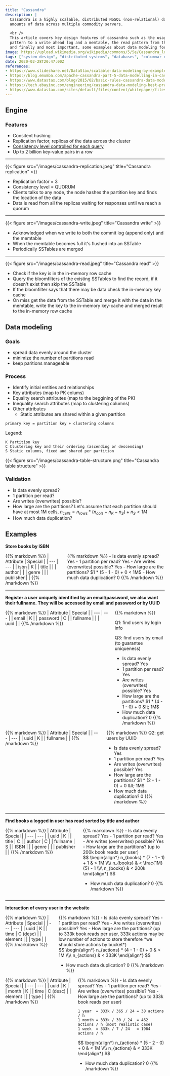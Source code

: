 ```yaml
---
title: "Cassandra"
description: |
  Cassandra is a highly scalable, distributed NoSQL (non-relational) database management system designed for handling large 
  amounts of data across multiple commodity servers.

  <br />
  This article covers key design features of cassandra such as the usage of consistent hashing, the write
  pattern to a write ahead log and a memtable, the read pattern from the memtable and from sstables,
  and finally and most important, some examples about data modeling for different types of queries.
image: https://upload.wikimedia.org/wikipedia/commons/5/5e/Cassandra_logo.svg
tags: ["system design", "distributed systems", "databases", "columnar datastore", "memtable", "sstable", "quorum", "data modeling"]
date: 2020-02-28T20:47:00Z
references:
- https://www.slideshare.net/DataStax/scalable-data-modeling-by-example-carlos-alonso-job-and-talent-cassandra-summit-2016
- https://blog.emumba.com/apache-cassandra-part-5-data-modelling-in-cassandra-9e81a58f4ada
- https://www.datastax.com/blog/2015/02/basic-rules-cassandra-data-modeling
- https://tech.ebayinc.com/engineering/cassandra-data-modeling-best-practices-part-1/
- https://www.datastax.com/sites/default/files/content/whitepaper/files/2019-10/CM2019236%20-%20Data%20Modeling%20in%20Apache%20Cassandra%20%E2%84%A2%20White%20Paper-4.pdf
---
```


<style>
img {
  max-width: 50%;
}

@media screen and (max-width: 960px) {
  img {
    max-width: 100%;
  }
}
</style>

## Engine

### Features

- Consitent hashing
- Replication factor, replicas of the data across the cluster
- [Consistency level controlled for each query](https://docs.datastax.com/en/archived/cassandra/3.0/cassandra/dml/dmlConfigConsistency.html)
- Up to 2 billion key-value pairs in a row

<hr />

{{< figure src="/images/cassandra-replication.jpeg" title="Cassandra replication" >}}

- Replication factor = 3
- Consistency level = QUORUM
- Clients talks to any node, the node hashes the partition key and finds the location of the data
- Data is read from all the replicas waiting for responses until we reach a quorum

<hr />

{{< figure src="/images/cassandra-write.jpeg" title="Cassandra write" >}}

- Acknowledged when we write to both the commit log (append only) and the memtable
- When the memtable becomes full it's flushed into an SSTable
- Periodically SSTables are merged

<hr />

{{< figure src="/images/cassandra-read.jpeg" title="Cassandra read" >}}

- Check if the key is in the in-memory row cache
- Query the bloomfilters of the existing SSTables to find the record, if it doesn't exist then skip the SSTable
- If the bloomfilter says that there may be data check the in-memory key cache
- On miss get the data from the SSTable and merge it with the data in the memtable, write the key to the in-memory key-cache and merged result to the in-memory row cache

## Data modeling

### Goals

- spread data evenly around the cluster
- minimize the number of partitions read
- keep paritions manageable

### Process

- Identify initial entities and relationships
- Key attributes (map to PK colums)
- Equality search attributes (map to the beggining of the PK)
- Inequality search attributes (map to clustering columns)
- Other attributes
  - Static attributes are shared within a given partition

```text
primary key = partition key + clustering columns
```

Legend:

```text
K Partition key
C Clustering key and their ordering (ascending or descending)
S Static columns, fixed and shared per partition
```

{{< figure src="/images/cassandra-table-structure.png" title="Cassandra table structure" >}}

### Validation

- Is data evenly spread?
- 1 partition per read?
- Are writes (overwrites) possible?
- How large are the partitions? Let's assume that each partition should have at most 1M cells,
 $n_{cells} = n_{rows} * (n_{cols} - n_{K} - n_{S}) + n_{S} < 1M$
- How much data duplication?

## Examples

**Store books by ISBN**

<div class="columns">
  <div class="column is-size-6 is-bordered">
  {{% markdown %}}
  | Attribute | Special |
  | ---       | ---     |
  | isbn      | K       |
  | title     | |
  | author    | |
  | genre     | |
  | publisher | |
  {{% /markdown %}}
  </div>
  <div class="column is-three-quarters">
{{% markdown %}}
- Is data evenly spread? Yes
- 1 partition per read? Yes
- Are writes (overwrites) possible? Yes
- How large are the partitions? $1 * (5 - 1 - 0) + 0 &lt; 1M$
- How much data duplication? 0
{{% /markdown %}}
  </div>
</div>

<hr />

**Register a user uniquely identified by an email/password, we also want their fullname. They will be accessed by email and password or by UUID**

<div class="columns">
  <div class="column is-size-6 is-bordered">
  {{% markdown %}}
  | Attribute | Special |
  | --- | --- |
  | email | K |
  | password | C |
  | fullname | |
  | uuid | |
  {{% /markdown %}}
  </div>
  <div class="column is-three-quarters">
{{% markdown %}}

Q1: find users by login info

Q3: find users by email (to guarantee uniqueness)

- Is data evenly spread? Yes
- 1 partition per read? Yes
- Are writes (overwrites) possible? Yes
- How large are the partitions? $1 * (4 - 1 - 0) + 0 &lt; 1M$
- How much data duplication? 0
{{% /markdown %}}
  </div>
</div>

<div class="columns">
  <div class="column is-size-6 is-bordered">
  {{% markdown %}}
  | Attribute | Special |
  | --- | --- |
  | uuid | K |
  | fullname | |
  {{% /markdown %}}
  </div>
  <div class="column is-three-quarters">
{{% markdown %}}
Q2: get users by UUID

- Is data evenly spread? Yes
- 1 partition per read? Yes
- Are writes (overwrites) possible? Yes
- How large are the partitions? $1 * (2 - 1 - 0) + 0 &lt; 1M$
- How much data duplication? 0
{{% /markdown %}}
  </div>
</div>

<hr />

**Find books a logged in user has read sorted by title and author**

<div class="columns">
  <div class="column is-size-6 is-bordered">
  {{% markdown %}}
  | Attribute | Special |
  | ---       | ---     |
  | uuid      | K       |
  | title     | C |
  | author    | C |
  | fullname  | S |
  | ISBN | |
  | genre | |
  | publisher | |
  {{% /markdown %}}
  </div>
  <div class="column is-three-quarters">
{{% markdown %}}
- Is data evenly spread? Yes
- 1 partition per read? Yes
- Are writes (overwrites) possible? Yes
- How large are the partitions? (up to 200k book reads per user)

<div>$$
\begin{align*}
n_{books} * (7 - 1 - 1) + 1 & &lt; 1M \\\\
n_{books} & &lt; \frac{1M}{5} - 1 \\\\
n_{books} & &lt; 200k
\end{align*}
$$</div>

- How much data duplication? 0
{{% /markdown %}}
  </div>
</div>

<hr />

**Interaction of every user in the website**

<div class="columns">
  <div class="column is-size-6 is-bordered">
{{% markdown %}}
| Attribute | Special |
| ---       | ---     |
| uuid      | K       |
| time     | C (desc) |
| element | |
| type | |
{{% /markdown %}}
  </div>
  <div class="column is-three-quarters">
{{% markdown %}}
- Is data evenly spread? Yes
- 1 partition per read? Yes
- Are writes (overwrites) possible? Yes
- How large are the partitions? (up to 333k book reads per user, 333k actions may be low number of actions to store therefore *we should store actions by bucket*)

<div>$$
\begin{align*}
n_{actions} * (4 - 1 - 0) + 0 & &lt; 1M \\\\
n_{actions} & &lt; 333K
\end{align*}
$$</div>

- How much data duplication? 0
{{% /markdown %}}
  </div>
  </div> <!-- I don't know why this is needed because the markup looked fine without this -->
<div>

<div class="columns">
  <div class="column is-size-6 is-bordered">
  {{% markdown %}}
  | Attribute | Special |
  | ---       | ---     |
  | uuid      | K       |
  | month | K |
  | time     | C (desc) |
  | element | |
  | type | |
  {{% /markdown %}}
  </div>
  <div class="column is-three-quarters">
{{% markdown %}}
- Is data evenly spread? Yes
- 1 partition per read? Yes
- Are writes (overwrites) possible? Yes
- How large are the partitions? (up to 333k book reads per user)

```text
1 year  = 333k / 365 / 24 = 38 actions / h
1 month = 333k / 30 / 24  = 462 actions / h (most realistic case)
1 week  = 333k / 7 / 24   = 1984 actions / h
```

<div>$$
\begin{align*}
n_{actions} * (5 - 2 - 0) + 0 & &lt; 1M \\\\
n_{actions} & &lt; 333K
\end{align*}
$$</div>

- How much data duplication? 0
{{% /markdown %}}
  </div>
</div>

